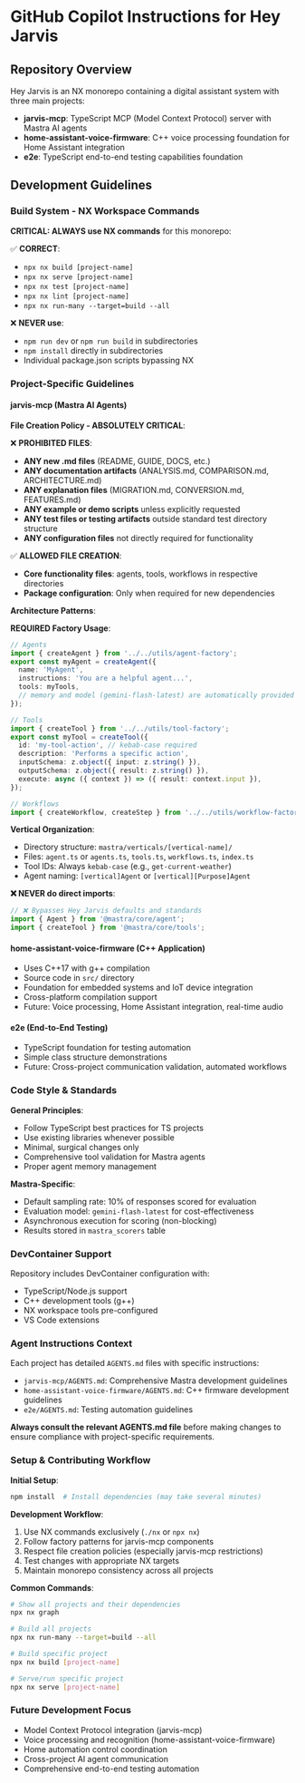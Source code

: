 # GitHub Copilot Instructions for Hey Jarvis

## Repository Overview

Hey Jarvis is an NX monorepo containing a digital assistant system with three main projects:

- **jarvis-mcp**: TypeScript MCP (Model Context Protocol) server with Mastra AI agents
- **home-assistant-voice-firmware**: C++ voice processing foundation for Home Assistant integration  
- **e2e**: TypeScript end-to-end testing capabilities foundation

## Development Guidelines

### Build System - NX Workspace Commands

**CRITICAL: ALWAYS use NX commands** for this monorepo:

✅ **CORRECT**:
- `npx nx build [project-name]`
- `npx nx serve [project-name]` 
- `npx nx test [project-name]`
- `npx nx lint [project-name]`
- `npx nx run-many --target=build --all`

❌ **NEVER use**:
- `npm run dev` or `npm run build` in subdirectories
- `npm install` directly in subdirectories
- Individual package.json scripts bypassing NX

### Project-Specific Guidelines

#### jarvis-mcp (Mastra AI Agents)

**File Creation Policy - ABSOLUTELY CRITICAL**:

❌ **PROHIBITED FILES**:
- **ANY new .md files** (README, GUIDE, DOCS, etc.)
- **ANY documentation artifacts** (ANALYSIS.md, COMPARISON.md, ARCHITECTURE.md)
- **ANY explanation files** (MIGRATION.md, CONVERSION.md, FEATURES.md)
- **ANY example or demo scripts** unless explicitly requested
- **ANY test files or testing artifacts** outside standard test directory structure
- **ANY configuration files** not directly required for functionality

✅ **ALLOWED FILE CREATION**:
- **Core functionality files**: agents, tools, workflows in respective directories
- **Package configuration**: Only when required for new dependencies

**Architecture Patterns**:

**REQUIRED Factory Usage**:
```typescript
// Agents
import { createAgent } from '../../utils/agent-factory';
export const myAgent = createAgent({
  name: 'MyAgent',
  instructions: 'You are a helpful agent...',
  tools: myTools,
  // memory and model (gemini-flash-latest) are automatically provided
});

// Tools  
import { createTool } from '../../utils/tool-factory';
export const myTool = createTool({
  id: 'my-tool-action', // kebab-case required
  description: 'Performs a specific action',
  inputSchema: z.object({ input: z.string() }),
  outputSchema: z.object({ result: z.string() }),
  execute: async ({ context }) => ({ result: context.input }),
});

// Workflows
import { createWorkflow, createStep } from '../../utils/workflow-factory';
```

**Vertical Organization**:
- Directory structure: `mastra/verticals/[vertical-name]/`
- Files: `agent.ts` or `agents.ts`, `tools.ts`, `workflows.ts`, `index.ts`
- Tool IDs: Always `kebab-case` (e.g., `get-current-weather`)
- Agent naming: `[vertical]Agent` or `[vertical][Purpose]Agent`

**❌ NEVER do direct imports**:
```typescript
// ❌ Bypasses Hey Jarvis defaults and standards
import { Agent } from '@mastra/core/agent';
import { createTool } from '@mastra/core/tools';
```

#### home-assistant-voice-firmware (C++ Application)

- Uses C++17 with g++ compilation
- Source code in `src/` directory
- Foundation for embedded systems and IoT device integration
- Cross-platform compilation support
- Future: Voice processing, Home Assistant integration, real-time audio

#### e2e (End-to-End Testing)

- TypeScript foundation for testing automation
- Simple class structure demonstrations
- Future: Cross-project communication validation, automated workflows

### Code Style & Standards

**General Principles**:
- Follow TypeScript best practices for TS projects
- Use existing libraries whenever possible
- Minimal, surgical changes only
- Comprehensive tool validation for Mastra agents
- Proper agent memory management

**Mastra-Specific**:
- Default sampling rate: 10% of responses scored for evaluation
- Evaluation model: `gemini-flash-latest` for cost-effectiveness  
- Asynchronous execution for scoring (non-blocking)
- Results stored in `mastra_scorers` table

### DevContainer Support

Repository includes DevContainer configuration with:
- TypeScript/Node.js support
- C++ development tools (g++)
- NX workspace tools pre-configured
- VS Code extensions

### Agent Instructions Context

Each project has detailed `AGENTS.md` files with specific instructions:
- `jarvis-mcp/AGENTS.md`: Comprehensive Mastra development guidelines
- `home-assistant-voice-firmware/AGENTS.md`: C++ firmware development guidelines  
- `e2e/AGENTS.md`: Testing automation guidelines

**Always consult the relevant AGENTS.md file** before making changes to ensure compliance with project-specific requirements.

### Setup & Contributing Workflow

**Initial Setup**:
```bash
npm install  # Install dependencies (may take several minutes)
```

**Development Workflow**:
1. Use NX commands exclusively (`./nx` or `npx nx`)
2. Follow factory patterns for jarvis-mcp components
3. Respect file creation policies (especially jarvis-mcp restrictions)
4. Test changes with appropriate NX targets
5. Maintain monorepo consistency across all projects

**Common Commands**:
```bash
# Show all projects and their dependencies
npx nx graph

# Build all projects
npx nx run-many --target=build --all

# Build specific project
npx nx build [project-name]

# Serve/run specific project
npx nx serve [project-name]
```

### Future Development Focus

- Model Context Protocol integration (jarvis-mcp)
- Voice processing and recognition (home-assistant-voice-firmware)
- Home automation control coordination
- Cross-project AI agent communication
- Comprehensive end-to-end testing automation